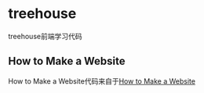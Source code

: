 # treehouse
treehouse前端学习代码
## How to Make a Website
How to Make a Website代码来自于[How to Make a Website](https://teamtreehouse.com/library/how-to-make-a-website)


